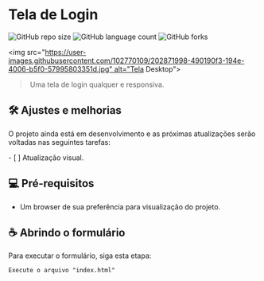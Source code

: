  # Tela de Login 
  
 <!---Esses são exemplos. Veja https://shields.io para outras pessoas ou para personalizar este conjunto de escudos. Você pode querer incluir dependências, status do projeto e informações de licença aqui---> 
  
 ![GitHub repo size](https://img.shields.io/github/repo-size/brunaoks/login-screen?style=for-the-badge) 
 ![GitHub language count](https://img.shields.io/github/languages/count/brunaoks/login-screen?style=for-the-badge) 
 ![GitHub forks](https://img.shields.io/github/forks/brunaoks/login-screen?style=for-the-badge)   

 <img src="https://user-images.githubusercontent.com/102770109/202871998-490190f3-194e-4006-b5f0-57995803351d.jpg" alt="Tela Desktop"> 
  
 > Uma tela de login qualquer e responsiva.
  
 ## 🛠️ Ajustes e melhorias 
  
 O projeto ainda está em desenvolvimento e as próximas atualizações serão voltadas nas seguintes tarefas: 
  
 - [ ] Atualização visual.
  
 ## 💻 Pré-requisitos

* Um browser de sua preferência para visualização do projeto.
   
 ## ☕ Abrindo o formulário 
  
 Para executar o formulário, siga esta etapa: 
  
 ``` 
 Execute o arquivo "index.html"
 ```
